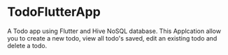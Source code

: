 # TodoFlutterApp
A Todo app using Flutter and Hive NoSQL database.
This Applcation allow you to create a new todo, view all todo's saved, edit an existing todo and delete a todo.
